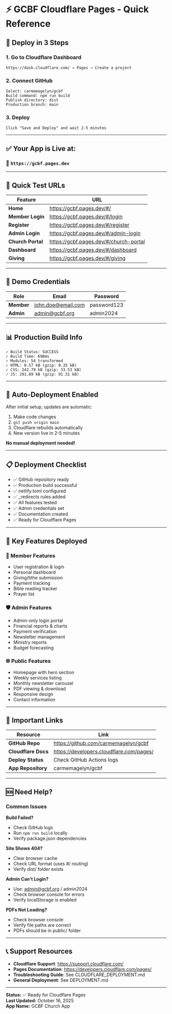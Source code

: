 # ⚡ GCBF Cloudflare Pages - Quick Reference

## 🚀 Deploy in 3 Steps

### 1. Go to Cloudflare Dashboard
```
https://dash.cloudflare.com/ → Pages → Create a project
```

### 2. Connect GitHub
```
Select: carmemagelyn/gcbf
Build command: npm run build
Publish directory: dist
Production branch: main
```

### 3. Deploy
```
Click "Save and Deploy" and wait 2-5 minutes
```

---

## ✅ Your App is Live at:
### 🎉 `https://gcbf.pages.dev`

---

## 🧪 Quick Test URLs

| Feature | URL |
|---------|-----|
| **Home** | https://gcbf.pages.dev/#/ |
| **Member Login** | https://gcbf.pages.dev/#/login |
| **Register** | https://gcbf.pages.dev/#/register |
| **Admin Login** | https://gcbf.pages.dev/#/admin-login |
| **Church Portal** | https://gcbf.pages.dev/#/church-portal |
| **Dashboard** | https://gcbf.pages.dev/#/dashboard |
| **Giving** | https://gcbf.pages.dev/#/giving |

---

## 🔐 Demo Credentials

| Role | Email | Password |
|------|-------|----------|
| **Member** | john.doe@email.com | password123 |
| **Admin** | admin@gcbf.org | admin2024 |

---

## 📊 Production Build Info

```
✓ Build Status: SUCCESS
✓ Build Time: 698ms
✓ Modules: 54 transformed
✓ HTML: 0.57 kB (gzip: 0.35 kB)
✓ CSS: 242.79 kB (gzip: 33.53 kB)
✓ JS: 291.89 kB (gzip: 91.31 kB)
```

---

## 🔄 Auto-Deployment Enabled

After initial setup, updates are automatic:
1. Make code changes
2. `git push origin main`
3. Cloudflare rebuilds automatically
4. New version live in 2-5 minutes

**No manual deployment needed!**

---

## 📋 Deployment Checklist

- ✅ GitHub repository ready
- ✅ Production build successful
- ✅ netlify.toml configured
- ✅ _redirects rules added
- ✅ All features tested
- ✅ Admin credentials set
- ✅ Documentation created
- ✅ Ready for Cloudflare Pages

---

## 🎯 Key Features Deployed

### 👥 Member Features
- User registration & login
- Personal dashboard
- Giving/tithe submission
- Payment tracking
- Bible reading tracker
- Prayer list

### 🛡️ Admin Features
- Admin-only login portal
- Financial reports & charts
- Payment verification
- Newsletter management
- Ministry reports
- Budget forecasting

### 🌐 Public Features
- Homepage with hero section
- Weekly services listing
- Monthly newsletter carousel
- PDF viewing & download
- Responsive design
- Contact information

---

## 🔗 Important Links

| Resource | Link |
|----------|------|
| **GitHub Repo** | https://github.com/carmemagelyn/gcbf |
| **Cloudflare Docs** | https://developers.cloudflare.com/pages/ |
| **Deploy Status** | Check GitHub Actions logs |
| **App Repository** | carmemagelyn/gcbf |

---

## 🆘 Need Help?

### Common Issues

**Build Failed?**
- Check GitHub logs
- Run `npm run build` locally
- Verify package.json dependencies

**Site Shows 404?**
- Clear browser cache
- Check URL format (uses #/ routing)
- Verify dist/ folder exists

**Admin Can't Login?**
- Use: admin@gcbf.org / admin2024
- Check browser console for errors
- Verify localStorage is enabled

**PDFs Not Loading?**
- Check browser console
- Verify file paths are correct
- PDFs should be in public/ folder

---

## 📞 Support Resources

- **Cloudflare Support**: https://support.cloudflare.com/
- **Pages Documentation**: https://developers.cloudflare.com/pages/
- **Troubleshooting Guide**: See CLOUDFLARE_DEPLOYMENT.md
- **General Deployment**: See DEPLOYMENT.md

---

**Status:** ✅ Ready for Cloudflare Pages  
**Last Updated:** October 16, 2025  
**App Name:** GCBF Church App
